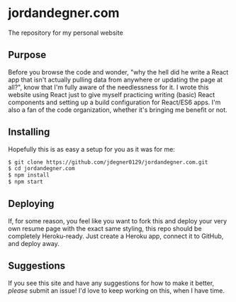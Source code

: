 # jordandegner.com
The repository for my personal website

## Purpose
Before you browse the code and wonder, "why the hell did he write a React app that isn't actually pulling data from anywhere or updating the page at all?", know that I'm fully aware of the needlessness for it. I wrote this website using React just to give myself practicing writing (basic) React components and setting up a build configuration for React/ES6 apps. I'm also a fan of the code organization, whether it's bringing me benefit or not.

## Installing
Hopefully this is as easy a setup for you as it was for me:

```bash
$ git clone https://github.com/jdegner0129/jordandegner.com.git
$ cd jordandegner.com
$ npm install
$ npm start
```

## Deploying
If, for some reason, you feel like you want to fork this and deploy your very own resume page with the exact same styling, this repo should be completely Heroku-ready. Just create a Heroku app, connect it to GitHub, and deploy away.

## Suggestions
If you see this site and have any suggestions for how to make it better, *please* submit an issue! I'd love to keep working on this, when I have time.

